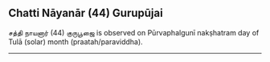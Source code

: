 ## Chatti Nāyanār (44) Gurupūjai
சத்தி நாயனார் (44) குருபூஜை is observed on Pūrvaphalgunī nakṣhatram day of Tulā (solar) month (praatah/paraviddha).



---
